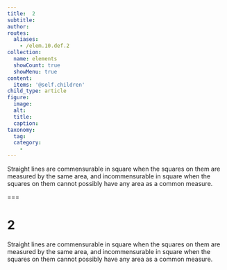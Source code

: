 ```yaml
---
title:  2
subtitle: 
author:
routes:
  aliases:
    - /elem.10.def.2
collection:
  name: elements
  showCount: true
  showMenu: true
content:
  items: '@self.children'
child_type: article
figure:
  image:
  alt:
  title:
  caption:
taxonomy:
  tag:
  category:
    - 
---
```


<p>Straight lines are <hi rend="bold">commensurable in square</hi> when the squares on them are measured by the same area, and <hi rend="bold">incommensurable in square</hi> when the squares on them cannot possibly have any area as a common measure.</p>

===

<h1>2</h1>
<p>Straight lines are <span class="bold">commensurable in square</span> when the squares on them are measured by the same area, and <span class="bold">incommensurable in square</span> when the squares on them cannot possibly have any area as a common measure.</p>

